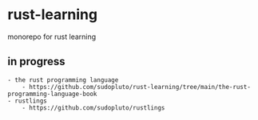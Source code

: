# rust-learning
monorepo for rust learning

## in progress
    - the rust programming language
        - https://github.com/sudopluto/rust-learning/tree/main/the-rust-programming-language-book
    - rustlings
        - https://github.com/sudopluto/rustlings
